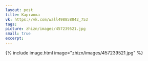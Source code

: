 ```yaml
---
layout: post
title: Картинка
vk: https://vk.com/wall498858042_753
tags: 
picture: zhizn/images/457239521.jpg
small: true
excerpt:
---
```

{% include image.html image="zhizn/images/457239521.jpg" %}